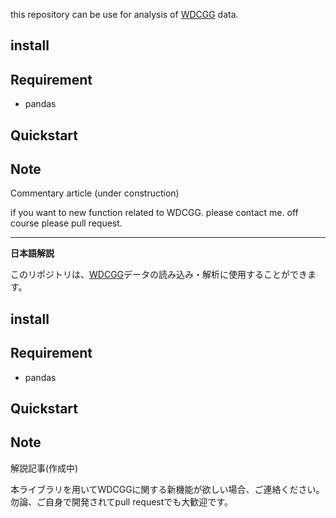 this repository can be use for analysis of [WDCGG](https://gaw.kishou.go.jp/jp) data.

## install

## Requirement
- pandas

## Quickstart

## Note
Commentary article (under construction)

if you want to new function related to WDCGG.
please contact me. off course please pull request.

---
**日本語解説**

このリポジトリは、[WDCGG](https://gaw.kishou.go.jp/jp)データの読み込み・解析に使用することができます。

## install

## Requirement
- pandas

## Quickstart

## Note
解説記事(作成中)

本ライブラリを用いてWDCGGに関する新機能が欲しい場合、ご連絡ください。
勿論、ご自身で開発されてpull requestでも大歓迎です。

